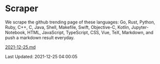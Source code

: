 # Scraper

We scrape the github trending page of these languages: Go, Rust, Python, Ruby, C++, C, Java, Shell, Makefile, Swift, Objective-C, Kotlin, Jupyter-Notebook, HTML, JavaScript, TypeScript, CSS, Vue, TeX, Markdown, and push a markdown result everyday.

[2021-12-25.md](https://github.com/yangwenmai/github-trending-backup/blob/master/2021-12-25.md)

Last Updated: 2021-12-25 04:00:05